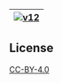 | [![v12](https://setetres.s3.amazonaws.com/setetres.st/img/share-v12.png?v=1&raw=true)](http://setetres.st) |
| ---------------------------------------------------------------------------------------------------------- |

License
-------

[CC-BY-4.0]

[http://setetres.st]: http://setetres.st
[CC-BY-4.0]: http://creativecommons.org/licenses/by/4.0
